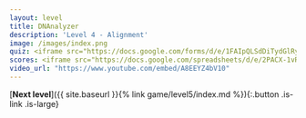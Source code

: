 ```yaml
---
layout: level
title: DNAnalyzer
description: 'Level 4 - Alignment'
image: /images/index.png
quiz: <iframe src="https://docs.google.com/forms/d/e/1FAIpQLSdDiTydGlRyEx16G7ayejFwMy4_QS6VTjTpinBHnJgQbOBVnw/viewform?embedded=true" width="900" height="600" frameborder="0" marginheight="0" marginwidth="0">Loading…</iframe>
scores: <iframe src="https://docs.google.com/spreadsheets/d/e/2PACX-1vR7eW6vVlzmGaFtA4p6FcuW6GJzstwMQEqnF5WxI_OHJsGYnItCFUjh9BS5OxQmyFKrvXgASz5XJKAR/pubhtml?gid=1774673268&amp;single=true&amp;widget=true&amp;headers=false" width="920" height="315" frameborder="0" marginheight="0" marginwidth="0"></iframe>
video_url: "https://www.youtube.com/embed/A8EEYZ4bV10"
---
```


[**Next level**]({{ site.baseurl }}{% link game/level5/index.md %}){:.button .is-link .is-large}